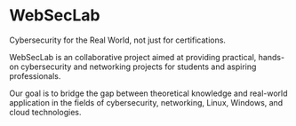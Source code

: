 # WebSecLab

Cybersecurity for the Real World, not just for certifications.

WebSecLab is an collaborative project aimed at providing practical, hands-on cybersecurity and networking projects for students and aspiring professionals. 

Our goal is to bridge the gap between theoretical knowledge and real-world application in the fields of cybersecurity, networking, Linux, Windows, and cloud technologies.

